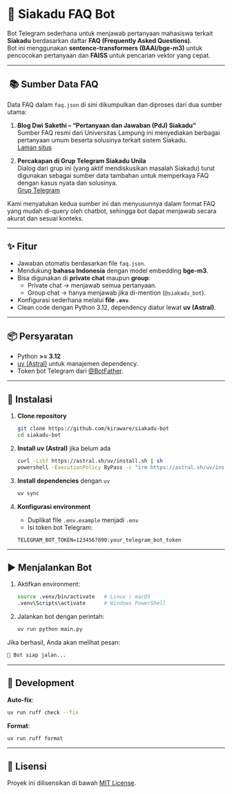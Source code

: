 # 🤖 Siakadu FAQ Bot

Bot Telegram sederhana untuk menjawab pertanyaan mahasiswa terkait **Siakadu** berdasarkan daftar **FAQ (Frequently Asked Questions)**.  
Bot ini menggunakan **sentence-transformers (BAAI/bge-m3)** untuk pencocokan pertanyaan dan **FAISS** untuk pencarian vektor yang cepat.

---

## ​ 📚 Sumber Data FAQ

Data FAQ dalam `faq.json` di sini dikumpulkan dan diproses dari dua sumber utama:

1. **Blog Dwi Sakethi – “Pertanyaan dan Jawaban (PdJ) Siakadu”**  
   Sumber FAQ resmi dari Universitas Lampung ini menyediakan berbagai pertanyaan umum beserta solusinya terkait sistem Siakadu.  
   [Laman situs](https://dosen.unila.ac.id/0011066803/2020/09/26/frequently-asked-questions-faq-siakadu/)

2. **Percakapan di Grup Telegram Siakadu Unila**  
   Dialog dari grup ini (yang aktif mendiskusikan masalah Siakadu) turut digunakan sebagai sumber data tambahan untuk memperkaya FAQ dengan kasus nyata dan solusinya.  
   [Grup Telegram](https://t.me/siakadu_unila)

Kami menyatukan kedua sumber ini dan menyusunnya dalam format FAQ yang mudah di-query oleh chatbot, sehingga bot dapat menjawab secara akurat dan sesuai konteks.

---

## ✨ Fitur

- Jawaban otomatis berdasarkan file `faq.json`.
- Mendukung **bahasa Indonesia** dengan model embedding **bge-m3**.
- Bisa digunakan di **private chat** maupun **group**:
  - Private chat → menjawab semua pertanyaan.
  - Group chat → hanya menjawab jika di-mention (`@siakadu_bot`).
- Konfigurasi sederhana melalui **file `.env`**.
- Clean code dengan Python 3.12, dependency diatur lewat **uv (Astral)**.

---

## 📦 Persyaratan

- Python **>= 3.12**
- [uv (Astral)](https://docs.astral.sh/uv/) untuk manajemen dependency.
- Token bot Telegram dari [@BotFather](https://t.me/BotFather).

---

## 🚀 Instalasi

1. **Clone repository**

   ```bash
   git clone https://github.com/kiraware/siakadu-bot
   cd siakadu-bot
   ```

2. **Install uv (Astral)** jika belum ada

   ```bash
   curl -LsSf https://astral.sh/uv/install.sh | sh                                         # Linux / macOS
   powershell -ExecutionPolicy ByPass -c "irm https://astral.sh/uv/install.ps1 | iex"      # Windows PowerShell
   ```

3. **Install dependencies** dengan `uv`

   ```bash
   uv sync
   ```

4. **Konfigurasi environment**

   - Duplikat file `.env.example` menjadi `.env`
   - Isi token bot Telegram:

   ```env
   TELEGRAM_BOT_TOKEN=1234567890:your_telegram_bot_token
   ```

---

## ▶️ Menjalankan Bot

1. Aktifkan environment:

   ```bash
   source .venv/bin/activate   # Linux / macOS
   .venv\Scripts\activate      # Windows PowerShell
   ```

2. Jalankan bot dengan perintah:
   ```bash
   uv run python main.py
   ```

Jika berhasil, Anda akan melihat pesan:

```bash
🤖 Bot siap jalan...
```

---

## 🧹 Development

**Auto-fix**:

```bash
uv run ruff check --fix
```

**Format**:

```bash
uv run ruff format
```

---

## 📄 Lisensi

Proyek ini dilisensikan di bawah [MIT License](LICENSE).

